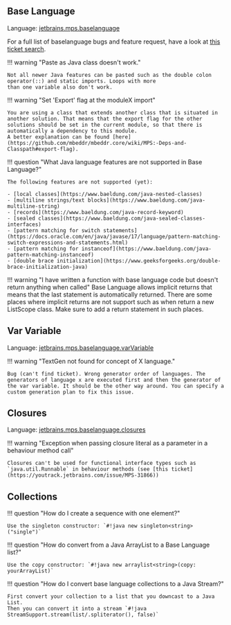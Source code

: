 ## Base Language
Language: <u>jetbrains.mps.baselanguage</u>

For a full list of baselanguage bugs and feature request, have a look at [this ticket search](https://youtrack.jetbrains.com/issues/MPS?q=%23Open%20%23BaseLanguage).

!!! warning "Paste as Java class doesn't work."

    Not all newer Java features can be pasted such as the double colon operator(::) and static imports. Loops with more
    than one variable also don't work.

!!! warning "Set 'Export' flag at the moduleX import"

    You are using a class that extends another class that is situated in another solution. That means that the export flag for the other
    solutions should be set in the current module, so that there is automatically a dependency to this module.
    A better explanation can be found [here](https://github.com/mbeddr/mbeddr.core/wiki/MPS:-Deps-and-Classpath#export-flag).

!!! question "What Java language features are not supported in Base Language?"

    The following features are not supported (yet):

    - [local classes](https://www.baeldung.com/java-nested-classes)
    - [multiline strings/text blocks](https://www.baeldung.com/java-multiline-string)
    - [records](https://www.baeldung.com/java-record-keyword)
    - [sealed classes](https://www.baeldung.com/java-sealed-classes-interfaces)
    - [pattern matching for switch statements](https://docs.oracle.com/en/java/javase/17/language/pattern-matching-switch-expressions-and-statements.html)
    - [pattern matching for instanceof](https://www.baeldung.com/java-pattern-matching-instanceof)
    - [double brace initialization](https://www.geeksforgeeks.org/double-brace-initialization-java)


!!! warning "I have written a function with base language code but doesn't return anything when called"
    Base Language allows implicit returns that means that the last statement is automatically returned. There are some
    places where implicit returns are not support such as when return a new ListScope class. Make sure to add a return
    statement in such places.

## Var Variable
Language: <u>jetbrains.mps.baselanguage.varVariable</u>

!!! warning "TextGen not found for concept of X language."

    Bug (can't find ticket). Wrong generator order of languages. The generators of language x are executed first and then the generator of
    the var variable. It should be the other way around. You can specify a custom generation plan to fix this issue.

## Closures
Language: <u>jetbrains.mps.baselanguage.closures</u>

!!! warning "Exception when passing closure literal as a parameter in a behaviour method call"

    Closures can't be used for functional interface types such as `java.util.Runnable` in behaviour methods (see [this ticket](https://youtrack.jetbrains.com/issue/MPS-31866))

## Collections

!!! question "How do I create a sequence with one element?"

    Use the singleton constructor: `#!java new singleton<string>("single")`

!!! question "How do convert from a Java ArrayList to a Base Language list?"

    Use the copy constructor: `#!java new arraylist<string>(copy: yourArrayList)`

!!! question "How do I convert base language collections to a Java Stream?"

    First convert your collection to a list that you downcast to a Java List.
    Then you can convert it into a stream `#!java StreamSupport.stream(list/.spliterator(), false)`
